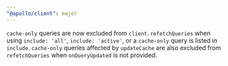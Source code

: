 ```yaml
---
"@apollo/client": major
---
```


`cache-only` queries are now excluded from `client.refetchQueries` when using `include: 'all'`, `include: 'active'`, or a `cache-only` query is listed in `include`. `cache-only` queries affected by `updateCache` are also excluded from `refetchQueries` when `onQueryUpdated` is not provided.
